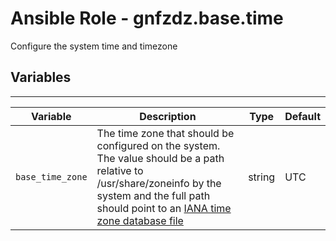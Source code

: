 # Ansible Role - gnfzdz.base.time

Configure the system time and timezone

## Variables
-------

Variable | Description | Type | Default
-------- | ----------- | -------- | --------
`base_time_zone` | The time zone that should be configured on the system. The value should be a path relative to /usr/share/zoneinfo by the system and the full path should point to an [IANA time zone database file](https://www.iana.org/time-zones) | string | UTC
